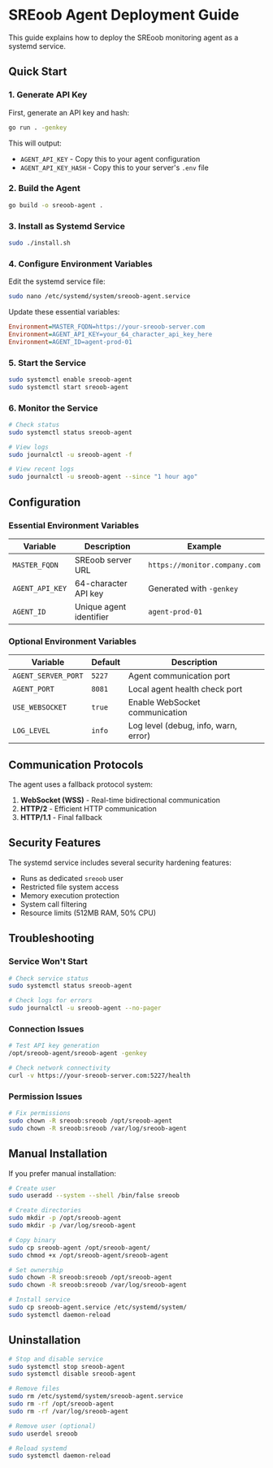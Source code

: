 # SREoob Agent Deployment Guide

This guide explains how to deploy the SREoob monitoring agent as a systemd service.

## Quick Start

### 1. Generate API Key

First, generate an API key and hash:

```bash
go run . -genkey
```

This will output:
- `AGENT_API_KEY` - Copy this to your agent configuration
- `AGENT_API_KEY_HASH` - Copy this to your server's `.env` file

### 2. Build the Agent

```bash
go build -o sreoob-agent .
```

### 3. Install as Systemd Service

```bash
sudo ./install.sh
```

### 4. Configure Environment Variables

Edit the systemd service file:

```bash
sudo nano /etc/systemd/system/sreoob-agent.service
```

Update these essential variables:

```ini
Environment=MASTER_FQDN=https://your-sreoob-server.com
Environment=AGENT_API_KEY=your_64_character_api_key_here
Environment=AGENT_ID=agent-prod-01
```

### 5. Start the Service

```bash
sudo systemctl enable sreoob-agent
sudo systemctl start sreoob-agent
```

### 6. Monitor the Service

```bash
# Check status
sudo systemctl status sreoob-agent

# View logs
sudo journalctl -u sreoob-agent -f

# View recent logs
sudo journalctl -u sreoob-agent --since "1 hour ago"
```

## Configuration

### Essential Environment Variables

| Variable | Description | Example |
|----------|-------------|---------|
| `MASTER_FQDN` | SREoob server URL | `https://monitor.company.com` |
| `AGENT_API_KEY` | 64-character API key | Generated with `-genkey` |
| `AGENT_ID` | Unique agent identifier | `agent-prod-01` |

### Optional Environment Variables

| Variable | Default | Description |
|----------|---------|-------------|
| `AGENT_SERVER_PORT` | `5227` | Agent communication port |
| `AGENT_PORT` | `8081` | Local agent health check port |
| `USE_WEBSOCKET` | `true` | Enable WebSocket communication |
| `LOG_LEVEL` | `info` | Log level (debug, info, warn, error) |

## Communication Protocols

The agent uses a fallback protocol system:

1. **WebSocket (WSS)** - Real-time bidirectional communication
2. **HTTP/2** - Efficient HTTP communication
3. **HTTP/1.1** - Final fallback

## Security Features

The systemd service includes several security hardening features:

- Runs as dedicated `sreoob` user
- Restricted file system access
- Memory execution protection
- System call filtering
- Resource limits (512MB RAM, 50% CPU)

## Troubleshooting

### Service Won't Start

```bash
# Check service status
sudo systemctl status sreoob-agent

# Check logs for errors
sudo journalctl -u sreoob-agent --no-pager
```

### Connection Issues

```bash
# Test API key generation
/opt/sreoob-agent/sreoob-agent -genkey

# Check network connectivity
curl -v https://your-sreoob-server.com:5227/health
```

### Permission Issues

```bash
# Fix permissions
sudo chown -R sreoob:sreoob /opt/sreoob-agent
sudo chown -R sreoob:sreoob /var/log/sreoob-agent
```

## Manual Installation

If you prefer manual installation:

```bash
# Create user
sudo useradd --system --shell /bin/false sreoob

# Create directories
sudo mkdir -p /opt/sreoob-agent
sudo mkdir -p /var/log/sreoob-agent

# Copy binary
sudo cp sreoob-agent /opt/sreoob-agent/
sudo chmod +x /opt/sreoob-agent/sreoob-agent

# Set ownership
sudo chown -R sreoob:sreoob /opt/sreoob-agent
sudo chown -R sreoob:sreoob /var/log/sreoob-agent

# Install service
sudo cp sreoob-agent.service /etc/systemd/system/
sudo systemctl daemon-reload
```

## Uninstallation

```bash
# Stop and disable service
sudo systemctl stop sreoob-agent
sudo systemctl disable sreoob-agent

# Remove files
sudo rm /etc/systemd/system/sreoob-agent.service
sudo rm -rf /opt/sreoob-agent
sudo rm -rf /var/log/sreoob-agent

# Remove user (optional)
sudo userdel sreoob

# Reload systemd
sudo systemctl daemon-reload
``` 